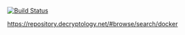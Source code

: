 [![Build Status](https://ci.decryptology.net/api/badges/decryp7/ExtremelyNaggyBot-dotnetcore/status.svg)](https://ci.decryptology.net/decryp7/ExtremelyNaggyBot-dotnetcore)

https://repository.decryptology.net/#browse/search/docker